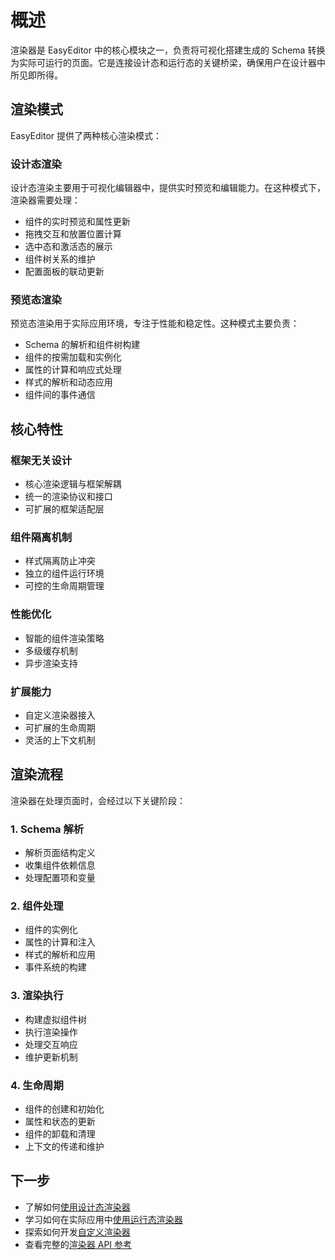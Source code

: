 # 概述

渲染器是 EasyEditor 中的核心模块之一，负责将可视化搭建生成的 Schema 转换为实际可运行的页面。它是连接设计态和运行态的关键桥梁，确保用户在设计器中所见即所得。

## 渲染模式

EasyEditor 提供了两种核心渲染模式：

### 设计态渲染

设计态渲染主要用于可视化编辑器中，提供实时预览和编辑能力。在这种模式下，渲染器需要处理：
- 组件的实时预览和属性更新
- 拖拽交互和放置位置计算
- 选中态和激活态的展示
- 组件树关系的维护
- 配置面板的联动更新

### 预览态渲染

预览态渲染用于实际应用环境，专注于性能和稳定性。这种模式主要负责：
- Schema 的解析和组件树构建
- 组件的按需加载和实例化
- 属性的计算和响应式处理
- 样式的解析和动态应用
- 组件间的事件通信

## 核心特性

### 框架无关设计
- 核心渲染逻辑与框架解耦
- 统一的渲染协议和接口
- 可扩展的框架适配层

### 组件隔离机制
- 样式隔离防止冲突
- 独立的组件运行环境
- 可控的生命周期管理

### 性能优化
- 智能的组件渲染策略
- 多级缓存机制
- 异步渲染支持

### 扩展能力
- 自定义渲染器接入
- 可扩展的生命周期
- 灵活的上下文机制

## 渲染流程

渲染器在处理页面时，会经过以下关键阶段：

### 1. Schema 解析
- 解析页面结构定义
- 收集组件依赖信息
- 处理配置项和变量

### 2. 组件处理
- 组件的实例化
- 属性的计算和注入
- 样式的解析和应用
- 事件系统的构建

### 3. 渲染执行
- 构建虚拟组件树
- 执行渲染操作
- 处理交互响应
- 维护更新机制

### 4. 生命周期
- 组件的创建和初始化
- 属性和状态的更新
- 组件的卸载和清理
- 上下文的传递和维护

## 下一步

- 了解如何[使用设计态渲染器](/guide/renderer/design-mode)
- 学习如何在实际应用中[使用运行态渲染器](/guide/renderer/live-mode)
- 探索如何开发[自定义渲染器](/guide/renderer/custom)
- 查看完整的[渲染器 API 参考](/api/renderer)
